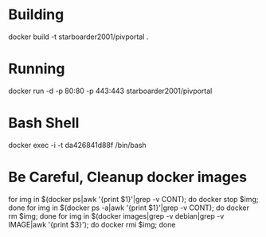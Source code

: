 Building
=====

docker build -t starboarder2001/pivportal .

Running
=====

docker run -d -p 80:80 -p 443:443 starboarder2001/pivportal

Bash Shell
======

docker exec -i -t da426841d88f /bin/bash

Be Careful, Cleanup docker images
======

for img in $(docker ps|awk '{print $1}'|grep -v CONT); do docker stop $img; done
for img in $(docker ps -a|awk '{print $1}'|grep -v CONT); do docker rm $img; done
for img in $(docker images|grep -v debian|grep -v IMAGE|awk '{print $3}'); do docker rmi $img; done
